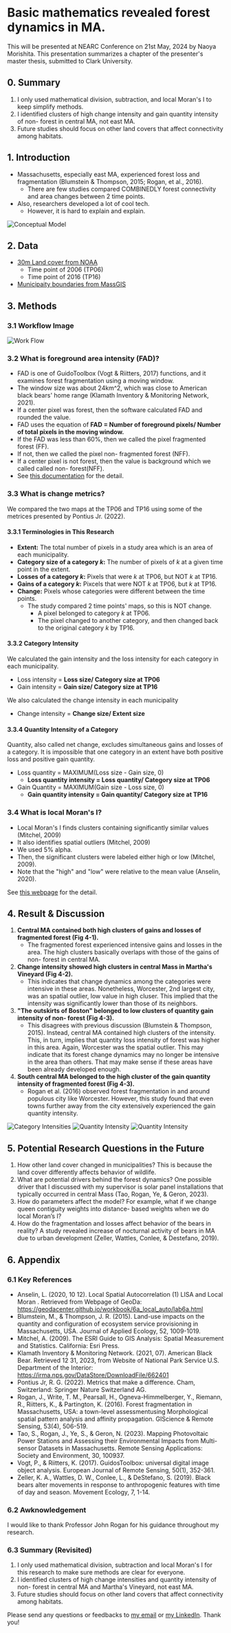 # Basic mathematics revealed forest dynamics in MA.
This will be presented at NEARC Conference on 21st May, 2024 by Naoya Morishita.
This presentation summarizes a chapter of the presenter's master thesis, submitted to Clark University.

## 0. Summary
1. I only used mathematical division, subtraction, and local Moran's I to keep simplify methods.
2. I identified clusters of high change intensity and gain quantity intensity of non- forest in central MA, not east MA.
3. Future studies should focus on other land covers that affect connectivity among habitats.

## 1. Introduction
- Massachusetts, especially east MA, experienced forest loss and fragmentation (Blumstein & Thompson, 2015; Rogan, et al., 2016).
    - There are few studies compared COMBINEDLY forest connectivity and area changes between 2 time points.
- Also, researchers developed a lot of cool tech.
    - However, it is hard to explain and explain.

![Conceptual Model](./imgs/nearc_imgs/slide1.png)

## 2. Data
- [30m Land cover from NOAA](https://coast.noaa.gov/digitalcoast/data/ccapregional.html)
    - Time point of 2006 (TP06)
    - Time point of 2016 (TP16)
- [Municipaity boundaries from MassGIS](https://www.mass.gov/info-details/massgis-data-municipalities)

## 3. Methods
### 3.1 Workflow Image
![Work Flow](./imgs/nearc_imgs/slide3.png)

### 3.2 What is foreground area intensity (FAD)?
- FAD is one of GuidoToolbox (Vogt & Riitters, 2017) functions, and it examines forest fragmentation using a moving window.
- The window size was about 24km^2, which was close to American black bears' home range (Klamath Inventory & Monitoring Network, 2021).
- If a center pixel was forest, then the software calculated FAD and rounded the value.
- FAD uses the equation of **FAD = Number of foreground pixels/ Number of total pixels in the moving window.**
- If the FAD was less than 60%, then we called the pixel fragmented forest (FF). 
- If not, then we called the pixel non- fragmented forest (NFF).
- If a center pixel is not forest, then the value is background which we called called non- forest(NFF).
- See [this documentation](https://ies-ows.jrc.ec.europa.eu/gtb/GTB/psheets/GTB-Fragmentation-FADFOS.pdf) for the detail.

### 3.3 What is change metrics?
We compared the two maps at the TP06 and TP16 using some of the metrices presented by Pontius Jr. (2022).

#### 3.3.1 Terminologies in This Research
- **Extent:** The total number of pixels in a study area which is an area of each municipality.
- **Category size of a category *k*:** The number of pixels of *k* at a given time point in the extent.
- **Losses of a category *k*:** Pixels that were *k* at TP06, but NOT *k* at TP16.
- **Gains of a category *k*:** Pixcels that were NOT *k* at TP06, but *k* at TP16.
- **Change:** Pixels whose categories were different between the time points.
    - The study compared 2 time points' maps, so this is NOT change.
        - A pixel belonged to category *k* at TP06.
        - The pixel changed to another category, and then changed back to the original category *k* by TP16.

#### 3.3.2 Category Intensity
We calculated the gain intensity and the loss intensity for each category in each municipality.
- Loss intensity = **Loss size/ Category size at TP06**
- Gain intensity = **Gain size/ Category size at TP16**

We also calculated the change intensity in each municipality
- Change intensity = **Change size/ Extent size**


#### 3.3.4 Quantity Intensity of a Category
Quantity, also called net change, excludes simultaneous gains and losses of a category.
It is impossible that one category in an extent have both positive loss and positive gain quantity.
- Loss quantity = MAXIMUM(Loss size - Gain size, 0)
    - **Loss quantity intensity = Loss quantity/ Category size at TP06**
- Gain Quantity = MAXIMUM(Gain size - Loss size, 0)
    - **Gain quantity intensity = Gain quantity/ Category size at TP16**

### 3.4 What is local Moran's I?
- Local Moran's I finds clusters containing significantly similar values (Mitchel, 2009)
- It also identifies spatial outliers (Mitchel, 2009)
- We used 5% alpha.
- Then, the significant clusters were labeled either high or low (Mitchel, 2009).
- Note that the "high" and "low" were relative to the mean value (Anselin, 2020).

See [this webpage](https://pro.arcgis.com/en/pro-app/latest/tool-reference/spatial-statistics/h-how-cluster-and-outlier-analysis-anselin-local-m.htm) for the detail.

## 4. Result & Discussion
1. **Central MA contained both high clusters of gains and losses of fragmented forest (Fig 4-1).**
    - The fragmented forest experienced intensive gains and losses in the area. The high clusters basically overlaps with those of the gains of non- forest in central MA.
2.	**Change intensity showed high clusters in central Mass in Martha's Vineyard (Fig 4-2).**
    - This indicates that change dynamics among the categories were intensive in these areas. Nonetheless, Worcester, 2nd largest city, was an spatial outlier, low value in high cluser. This implied that the intensity was significantly lower than those of its neighbors.
3. **"The outskirts of Boston" belonged to low clusters of quantity gain intensity of non- forest (Fig 4-3).**
    - This disagrees with previous discussion (Blumstein & Thompson, 2015). Instead, central MA contained high clusters of the intensity. This, in turn, implies that quantity loss intensity of forest was higher in this area. Again, Worcester was the spatial outlier. This may indicate that its forest change dynamics may no longer be intensive in the area than others. That may make sense if these areas have been already developed enough.
4. **South central MA belonged to the high cluster of the gain quantity intensity of fragmented forest (Fig 4-3).**
    - Rogan et al. (2016) observed forest fragmentation in and around populous city like Worcester. However, this study found that even towns further away from the city extensively experienced the gain quantity intensity.

![Category Intensities](./imgs/nearc_imgs/moran_glc.png)
![Quantity Intensity](./imgs/nearc_imgs/moran_quantity.png)
![Quantity Intensity](./imgs/nearc_imgs/moran_quantity.png)

## 5. Potential Research Questions in the Future
1. How other land cover changed in municipalities? This is because the land cover differently affects behavior of wildlife.
2. What are potential drivers behind the forest dynamics? One possible driver that I discussed with my supervisor is solar panel installations that typically occurred in central Mass  (Tao, Rogan, Ye, & Geron, 2023).
3. How do parameters affect the model? For example, what if we change queen contiguity weights into distance- based weights when we do local Moran’s I?
4. How do the fragmentation and losses affect behavior of the bears in reality? A study revealed increase of nocturnal activity of bears in MA due to urban development (Zeller, Wattles, Conlee, & Destefano, 2019).

## 6. Appendix
### 6.1 Key References
- Anselin, L. (2020, 10 12). Local Spatial Autocorrelation (1) LISA and Local Moran . Retrieved from Webpage of GeoDa: https://geodacenter.github.io/workbook/6a_local_auto/lab6a.html
- Blumstein, M., & Thompson, J. R. (2015). Land-use impacts on the quantity and configuration of ecosystem service provisioning in Massachusetts, USA. Journal of Applied Ecology, 52, 1009-1019.
- Mitchel, A. (2009). The ESRI Guide to GIS Analysis: Spatial Measurement and Statistics. California: Esri Press.
- Klamath Inventory & Monitoring Network. (2021, 07). American Black Bear. Retrieved 12 31, 2023, from Website of National Park Service U.S. Department of the Interior: https://irma.nps.gov/DataStore/DownloadFile/662401
- Pontius Jr, R. G. (2022). Metrics that make a difference. Cham, Switzerland: Springer Nature Switzerland AG.
- Rogan, J., Write, T. M., Pearsall, H., Ogneva-Himmelberger, Y., Riemann, R., Riitters, K., & Partington, K. (2016). Forest fragmentation in Massachusetts, USA: a town-level assessmentusing Morphological spatial pattern analysis and affinity propagation. GIScience & Remote Sensing, 53(4), 506-519.
- Tao, S., Rogan, J., Ye, S., & Geron, N. (2023). Mapping Photovoltaic Power Stations and Assessing their Environmental Impacts from Multi-sensor Datasets in Massachusetts. Remote Sensing Applications: Society and Environment, 30, 100937.
- Vogt, P., & Riitters, K. (2017). GuidosToolbox: universal digital image object analysis. European Journal of Remote Sensing, 50(1), 352-361.
- Zeller, K. A., Wattles, D. W., Conlee, L., & DeStefano, S. (2019). Black bears alter movements in response to anthropogenic features with time of day and season. Movement Ecology, 7, 1-14.

### 6.2 Awknowledgement
I would like to thank Professor John Rogan for his guidance throughout my research.

### 6.3 Summary (Revisited)
1. I only used mathematical division, subtraction and local Moran's I for this research to make sure methods are clear for everyone.
2. I identified clusters of high change intensities and quantity intensity of non- forest in central MA and Martha's Vineyard, not east MA.
3. Future studies should focus on other land covers that affect connectivity among habitats.

Please send any questions or feedbacks to [my email](mailto:0zh4772g325515u64@gmail) or [my LinkedIn](www.linkedin.com/in/naoya-morishita-705393254). Thank you!
